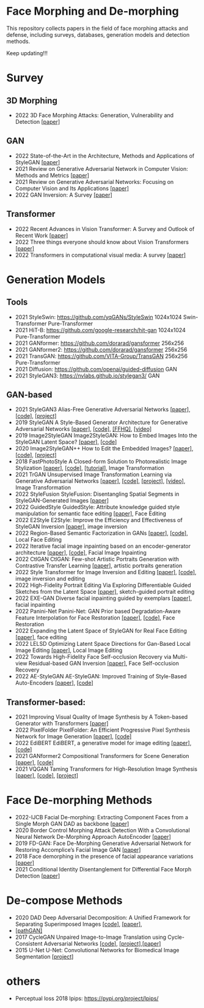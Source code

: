 # Face Morphing and De-morphing
This repository collects papers in the field of face morphing attacks and defense, including surveys, databases, generation models and detection methods.

Keep updating!!!

# Survey			

## 3D Morphing
* 2022		3D Face Morphing Attacks: Generation, Vulnerability and Detection	[[paper]](https://arxiv.org/abs/2201.03454)

## GAN
		
* 2022	State-of-the-Art in the Architecture, Methods and Applications of StyleGAN	[[paper]](https://arxiv.org/abs/2202.14020)
* 2021	Review on Generative Adversarial Network in Computer Vision: Methods and Metrics	[[paper]](https://ieeexplore.ieee.org/abstract/document/9696113)
* 2021	Review on Generative Adversarial Networks: Focusing on Computer Vision and Its Applications	[[paper]](https://www.mdpi.com/2079-9292/10/10/1216)
* 2022	GAN Inversion: A Survey	[[paper]](https://github.com/weihaox/awesome-gan-inversion)
		
## Transformer		
* 2022	Recent Advances in Vision Transformer: A Survey and Outlook of Recent Work	[[paper]](https://arxiv.org/abs/2203.01536)
* 2022	Three things everyone should know about Vision Transformers	[[paper]](https://arxiv.org/abs/2203.09795)
* 2022	Transformers in computational visual media: A survey	[[paper]](https://link.springer.com/article/10.1007/s41095-021-0247-3)

# Generation Models
## Tools
* 2021	StyleSwin: https://github.com/yqGANs/StyleSwin	1024x1024	Swin-Transformer  Pure-Transformer
*	2021	HiT-B:	https://github.com/google-research/hit-gan	1024x1024	  Pure-Transformer
*	2021	GANformer:	https://github.com/dorarad/gansformer	256x256	
*	2021	GANformer2:	https://github.com/dorarad/gansformer	256x256	
*	2021	TransGAN:	https://github.com/VITA-Group/TransGAN	256x256	  Pure-Transformer
* 2021	Diffusion:	https://github.com/openai/guided-diffusion		GAN
* 2021	StyleGAN3:	https://nvlabs.github.io/stylegan3/		 GAN

## GAN-based
* 2021	StyleGAN3	Alias-Free Generative Adversarial Networks	[[paper]](https://arxiv.org/abs/2106.12423),	[[code]](https://github.com/NVlabs/stylegan3),	[[project]](https://nvlabs.github.io/stylegan3/)
* 2019	StyleGAN	A Style-Based Generator Architecture for Generative Adversarial Networks [[paper]](https://arxiv.org/abs/1812.04948),	[[code]](https://github.com/NVlabs/stylegan),	[[FFHQ]](https://github.com/NVlabs/ffhq-dataset),	[[video]](https://youtu.be/kSLJriaOumA)
* 2019	Image2StyleGAN	Image2StyleGAN: How to Embed Images Into the StyleGAN Latent Space?	[[paper]](https://arxiv.org/abs/1904.03189),	[[code]](https://github.com/zaidbhat1234/Image2StyleGAN)
* 2020	Image2StyleGAN++	How to Edit the Embedded Images?	[[paper]](https://arxiv.org/abs/1911.11544),	[[code]](https://github.com/pacifinapacific/StyleGAN_LatentEditor),	[[project]](https://paperswithcode.com/paper/image2stylegan-how-to-edit-the-embedded)			
* 2018	FastPhotoStyle	A Closed-form Solution to Photorealistic Image Stylization	[[paper]](https://arxiv.org/abs/1802.06474),	[[code]](https://github.com/NVIDIA/FastPhotoStyle),		[[tutorial]](https://github.com/NVIDIA/FastPhotoStyle/blob/master/TUTORIAL.md),	Image Transformation	
* 2021	TrGAN	Unsupervised Image Transformation Learning via Generative Adversarial Networks	[[paper]](https://arxiv.org/pdf/2103.07751.pdf),	[[code]](https://github.com/genforce/trgan),	[[project]](https://genforce.github.io/trgan/),	[[video]](https://www.youtube.com/watch?v=ZTYLihZYwYM),	Image Transformation	
* 2022	StyleFusion	StyleFusion: Disentangling Spatial Segments in StyleGAN-Generated Images	[[paper]](https://dl.acm.org/doi/abs/10.1145/3527168?casa_token=lM-oR1gueGoAAAAA:Ba0-Lkj2TM5EI8KOs7UsTH_xKV54Tprqqkn9GD9Xp_8Hrk2tbY-tSRQopsimUEOZ_72398kdwfrS)					
* 2022	GuidedStyle	GuidedStyle: Attribute knowledge guided style manipulation for semantic face editing	[[paper]](https://reader.elsevier.com/reader/sd/pii/S0893608021004081?token=76D73A0D8961B63532327C224B39CD9E81C332A92C6F958D9DD88315672FD5C39C23DF798DC26E27DE92E361BEE15391&originRegion=us-east-1&originCreation=20220502204600), Face Editing	
* 2022	E2Style	E2Style: Improve the Efficiency and Effectiveness of StyleGAN Inversion	[[paper]](https://ieeexplore.ieee.org/abstract/document/9760266), image inversion	
* 2022		Region-Based Semantic Factorization in GANs	[[paper]](https://arxiv.org/abs/2202.09649),	[[code]](https://github.com/zhujiapeng/resefa/), Local Face Editing	
* 2022		Iterative facial image inpainting based on an encoder-generator architecture	[[paper]](https://arxiv.org/abs/2101.07036),	[[code]](https://github.com/yahyadogan72/iterative_facial_image_inpainting), Facial Image Inpainting	
* 2022	CtlGAN	CtlGAN: Few-shot Artistic Portraits Generation with Contrastive Transfer Learning	[[paper]](https://arxiv.org/abs/2203.08612), artistic portraits generation	
* 2022		Style Transformer for Image Inversion and Editing	[[paper]](https://arxiv.org/abs/2203.07932),	[[code]](https://github.com/sapphire497/style-transformer), image inversion and editing	
* 2022		High-Fidelity Portrait Editing Via Exploring Differentiable Guided Sketches from the Latent Space	[[paper]](https://ieeexplore.ieee.org/abstract/document/9747428?casa_token=PsGhi63-gxEAAAAA:xxyQ6KY6yYbPhh9FQQZgCzJ8K6GTKgEoCyknP7GEZrTh-VarYZmEHk2kcch4DRLs5pz4Z5yRYg), sketch-guided portrait editing	
* 2022	EXE-GAN	Diverse facial inpainting guided by exemplars	[[paper]](https://arxiv.org/abs/2202.06358), facial inpainting	
* 2022	Panini-Net	Panini-Net: GAN Prior based Degradation-Aware Feature Interpolation for Face Restoration	[[paper]](https://www.aaai.org/AAAI22Papers/AAAI-4252.WangY.pdf),	[[code]](https://github.com/jianzhangcs/panini),  Face Restoration	
* 2022		Expanding the Latent Space of StyleGAN for Real Face Editing	[[paper]](https://arxiv.org/abs/2204.12530), face editing	
* 2022	LELSD	Optimizing Latent Space Directions for Gan-Based Local Image Editing	[[paper]](https://ieeexplore.ieee.org/abstract/document/9747326?casa_token=OPLa6aQp2EYAAAAA:lW3PGF1GUk4OZsYFRH1ebQGu7kBz0yZt1FFLKBENIABEWxrOk0gdnhHxual8QJhCUe_UQ49UnA), Local Image Editing	
* 2022		Towards High-Fidelity Face Self-occlusion Recovery via Multi-view Residual-based GAN Inversion	[[paper]](https://www.aaai.org/AAAI22Papers/AAAI-2208.ChenJ.pdf), Face Self-occlusion Recovery	
* 2022	AE-StyleGAN	AE-StyleGAN: Improved Training of Style-Based Auto-Encoders	[[paper]](https://openaccess.thecvf.com/content/WACV2022/html/Han_AE-StyleGAN_Improved_Training_of_Style-Based_Auto-Encoders_WACV_2022_paper.html), [[code]](https://github.com/phymhan/stylegan2-pytorch)

## Transformer-based:
* 2021	Improving Visual Quality of Image Synthesis by A Token-based Generator with Transformers	[[paper]](https://proceedings.neurips.cc/paper/2021/hash/b056eb1587586b71e2da9acfe4fbd19e-Abstract.html)		
* 2022	PixelFolder	PixelFolder: An Efficient Progressive Pixel Synthesis Network for Image Generation	[[paper]](https://arxiv.org/abs/2204.00833),	[[code]](https://github.com/BlingHe/PixelFolder)	
* 2022	EdiBERT	EdiBERT, a generative model for image editing	[[paper]](https://arxiv.org/abs/2111.15264),	[[code]](http://code/)	
* 2021	GANformer2	Compositional Transformers for Scene Generation	[[paper]](https://proceedings.neurips.cc/paper/2021/hash/4eff0720836a198b6174eecf02cbfdbf-Abstract.html),	[[code]](https://github.com/dorarad/gansformer)	
* 2021	VQGAN	Taming Transformers for High-Resolution Image Synthesis	[[paper]](https://arxiv.org/abs/2012.09841),	[[code]](https://github.com/CompVis/taming-transformers),	[[project]](https://compvis.github.io/taming-transformers/)
					



# Face De-morphing Methods
* 2022-IJCB		Facial De-morphing: Extracting Component Faces from a Single Morph	GAN	DAD as backbone		[[paper]](https://arxiv.org/abs/2209.02933)
* 2020		Border Control Morphing Attack Detection With a Convolutional Neural Network De-Morphing Approach	AutoEncoder			[[paper]](https://ieeexplore.ieee.org/abstract/document/9091520)
* 2019		FD-GAN: Face De-Morphing Generative Adversarial Network for Restoring Accomplice’s Facial Image	GAN [[paper]](https://ieeexplore.ieee.org/abstract/document/8730323)
* 2018		Face demorphing in the presence of facial appearance variations	[[paper]](https://ieeexplore.ieee.org/abstract/document/8553430?casa_token=WBeRdqDeJNoAAAAA:9-mV0MSfPm95HK-WQdh10JId5-gVMr8BqgFemUK9oLiEA9aLqteeEDlnGsBZIHPmaX-D3pjQcg)
* 2021		Conditional Identity Disentanglement for Differential Face Morph Detection [[paper]](https://arxiv.org/abs/2107.02162)

# De-compose Methods
* 2020	DAD	Deep Adversarial Decomposition: A Unified Framework for Separating Superimposed Images	[[code]](https://github.com/jiupinjia/Deep-adversarial-decomposition),	[[paper]](https://openaccess.thecvf.com/content_CVPR_2020/html/Zou_Deep_Adversarial_Decomposition_A_Unified_Framework_for_Separating_Superimposed_Images_CVPR_2020_paper.html),
* [[pathGAN]](https://github.com/He-jerry/PatchGAN)		
* 2017	CycleGAN	Unpaired Image-to-Image Translation using Cycle-Consistent Adversarial Networks	[[code]](https://github.com/junyanz/CycleGAN),	[[project]](https://junyanz.github.io/CycleGAN/),[[paper]](https://arxiv.org/pdf/1703.10593.pdf)	
* 2015	U-Net	U-Net: Convolutional Networks for Biomedical Image Segmentation		[[project]](https://lmb.informatik.uni-freiburg.de/people/ronneber/u-net/)	



# others					
* Perceptual loss	2018	lpips:	https://pypi.org/project/lpips/		
		

